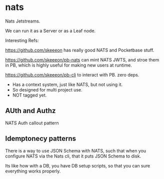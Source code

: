 # nats

Nats Jetstreams.

We can run it as a Server or as a Leaf node.

Interesting Refs:

https://github.com/skeeeon has really good NATS and Pocketbase stuff.


https://github.com/skeeeon/pb-nats can mint NATS JWTS, and stroe them in PB, which is highly useful for making new users at runtime.

https://github.com/skeeeon/pb-cli to interact with PB. zero deps.
- Has a context system, just like NATS, but not using it. 
- So designed for multi project use.
- NOT tagged yet.

## AUth and Authz

NATS Auth callout pattern

## Idemptonecy patterns

There is a way to use JSON Schema with NATS, such that when you configure NATS via the Nats cli, that it puts JSON Schema to disk. 

Its like how with a DB, you have DB setup scripts, so that you can sure everything works properly.


